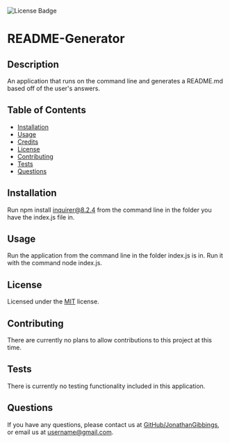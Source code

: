 

![License Badge](https://img.shields.io/badge/license-MIT-green)
    
# README-Generator
## Description
An application that runs on the command line and generates a README.md based off of the user's answers.
## Table of Contents
* [Installation](#installation)
* [Usage](#usage)
* [Credits](#credits)
* [License](#license)
* [Contributing](#contributing)
* [Tests](#tests)
* [Questions](#questions)
## Installation
Run npm install inquirer@8.2.4 from the command line in the folder you have the index.js file in.
## Usage
Run the application from the command line in the folder index.js is in. Run it with the command node index.js.

## License
Licensed under the [MIT](https://choosealicense.com/licenses/mit/) license.
  
## Contributing
There are currently no plans to allow contributions to this project at this time.
## Tests
There is currently no testing functionality included in this application.
## Questions
If you have any questions, please contact us at [GitHub/JonathanGibbings](https://github.com/JonathanGibbings/),
or email us at username@gmail.com.
